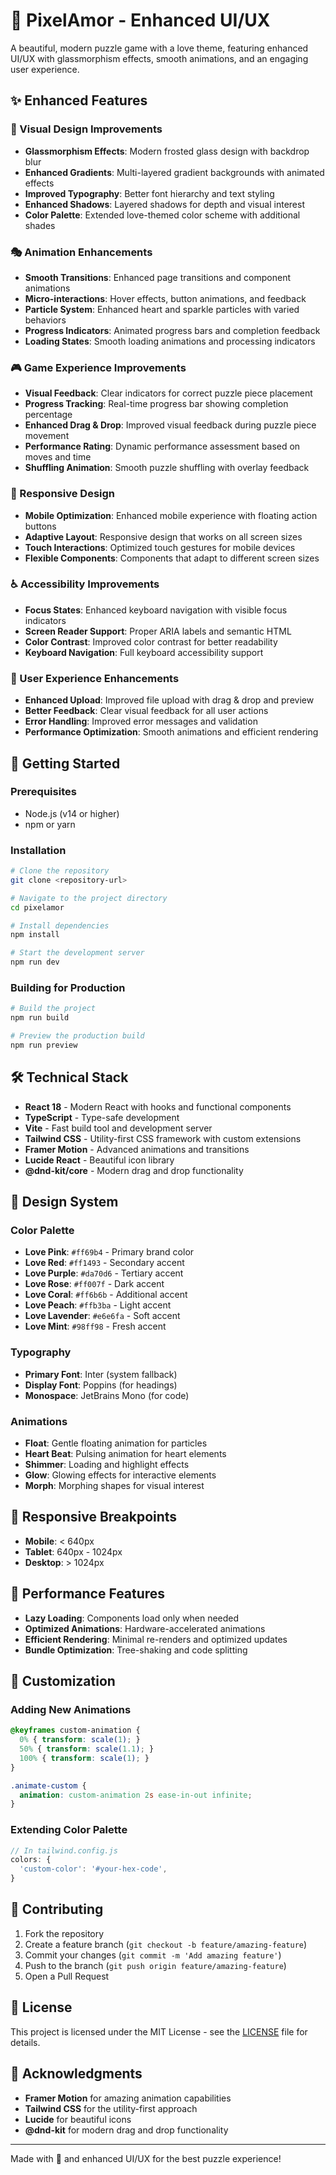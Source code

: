 # 💖 PixelAmor - Enhanced UI/UX

A beautiful, modern puzzle game with a love theme, featuring enhanced UI/UX with glassmorphism effects, smooth animations, and an engaging user experience.

## ✨ Enhanced Features

### 🎨 Visual Design Improvements
- **Glassmorphism Effects**: Modern frosted glass design with backdrop blur
- **Enhanced Gradients**: Multi-layered gradient backgrounds with animated effects
- **Improved Typography**: Better font hierarchy and text styling
- **Enhanced Shadows**: Layered shadows for depth and visual interest
- **Color Palette**: Extended love-themed color scheme with additional shades

### 🎭 Animation Enhancements
- **Smooth Transitions**: Enhanced page transitions and component animations
- **Micro-interactions**: Hover effects, button animations, and feedback
- **Particle System**: Enhanced heart and sparkle particles with varied behaviors
- **Progress Indicators**: Animated progress bars and completion feedback
- **Loading States**: Smooth loading animations and processing indicators

### 🎮 Game Experience Improvements
- **Visual Feedback**: Clear indicators for correct puzzle piece placement
- **Progress Tracking**: Real-time progress bar showing completion percentage
- **Enhanced Drag & Drop**: Improved visual feedback during puzzle piece movement
- **Performance Rating**: Dynamic performance assessment based on moves and time
- **Shuffling Animation**: Smooth puzzle shuffling with overlay feedback

### 📱 Responsive Design
- **Mobile Optimization**: Enhanced mobile experience with floating action buttons
- **Adaptive Layout**: Responsive design that works on all screen sizes
- **Touch Interactions**: Optimized touch gestures for mobile devices
- **Flexible Components**: Components that adapt to different screen sizes

### ♿ Accessibility Improvements
- **Focus States**: Enhanced keyboard navigation with visible focus indicators
- **Screen Reader Support**: Proper ARIA labels and semantic HTML
- **Color Contrast**: Improved color contrast for better readability
- **Keyboard Navigation**: Full keyboard accessibility support

### 🎯 User Experience Enhancements
- **Enhanced Upload**: Improved file upload with drag & drop and preview
- **Better Feedback**: Clear visual feedback for all user actions
- **Error Handling**: Improved error messages and validation
- **Performance Optimization**: Smooth animations and efficient rendering

## 🚀 Getting Started

### Prerequisites
- Node.js (v14 or higher)
- npm or yarn

### Installation
```bash
# Clone the repository
git clone <repository-url>

# Navigate to the project directory
cd pixelamor

# Install dependencies
npm install

# Start the development server
npm run dev
```

### Building for Production
```bash
# Build the project
npm run build

# Preview the production build
npm run preview
```

## 🛠️ Technical Stack

- **React 18** - Modern React with hooks and functional components
- **TypeScript** - Type-safe development
- **Vite** - Fast build tool and development server
- **Tailwind CSS** - Utility-first CSS framework with custom extensions
- **Framer Motion** - Advanced animations and transitions
- **Lucide React** - Beautiful icon library
- **@dnd-kit/core** - Modern drag and drop functionality

## 🎨 Design System

### Color Palette
- **Love Pink**: `#ff69b4` - Primary brand color
- **Love Red**: `#ff1493` - Secondary accent
- **Love Purple**: `#da70d6` - Tertiary accent
- **Love Rose**: `#ff007f` - Dark accent
- **Love Coral**: `#ff6b6b` - Additional accent
- **Love Peach**: `#ffb3ba` - Light accent
- **Love Lavender**: `#e6e6fa` - Soft accent
- **Love Mint**: `#98ff98` - Fresh accent

### Typography
- **Primary Font**: Inter (system fallback)
- **Display Font**: Poppins (for headings)
- **Monospace**: JetBrains Mono (for code)

### Animations
- **Float**: Gentle floating animation for particles
- **Heart Beat**: Pulsing animation for heart elements
- **Shimmer**: Loading and highlight effects
- **Glow**: Glowing effects for interactive elements
- **Morph**: Morphing shapes for visual interest

## 📱 Responsive Breakpoints

- **Mobile**: < 640px
- **Tablet**: 640px - 1024px
- **Desktop**: > 1024px

## 🎯 Performance Features

- **Lazy Loading**: Components load only when needed
- **Optimized Animations**: Hardware-accelerated animations
- **Efficient Rendering**: Minimal re-renders and optimized updates
- **Bundle Optimization**: Tree-shaking and code splitting

## 🔧 Customization

### Adding New Animations
```css
@keyframes custom-animation {
  0% { transform: scale(1); }
  50% { transform: scale(1.1); }
  100% { transform: scale(1); }
}

.animate-custom {
  animation: custom-animation 2s ease-in-out infinite;
}
```

### Extending Color Palette
```javascript
// In tailwind.config.js
colors: {
  'custom-color': '#your-hex-code',
}
```

## 🤝 Contributing

1. Fork the repository
2. Create a feature branch (`git checkout -b feature/amazing-feature`)
3. Commit your changes (`git commit -m 'Add amazing feature'`)
4. Push to the branch (`git push origin feature/amazing-feature`)
5. Open a Pull Request

## 📄 License

This project is licensed under the MIT License - see the [LICENSE](LICENSE) file for details.

## 🙏 Acknowledgments

- **Framer Motion** for amazing animation capabilities
- **Tailwind CSS** for the utility-first approach
- **Lucide** for beautiful icons
- **@dnd-kit** for modern drag and drop functionality

---

Made with 💖 and enhanced UI/UX for the best puzzle experience! 